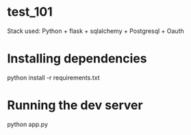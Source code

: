# test_101
Stack used: Python + flask + sqlalchemy + Postgresql + Oauth

# Installing dependencies

python install -r requirements.txt

# Running the dev server

python app.py
